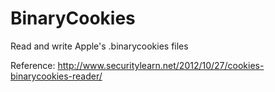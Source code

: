 # BinaryCookies

Read and write Apple's .binarycookies files

Reference: http://www.securitylearn.net/2012/10/27/cookies-binarycookies-reader/
